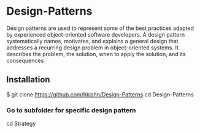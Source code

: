 # Design-Patterns
Design patterns are used to represent some of the best practices adapted by experienced object-oriented software developers.
A design pattern systematically names, motivates, and explains a general design that addresses a recurring design problem in object-oriented systems. 
It describes the problem, the solution, when to apply the solution, and its consequences

## Installation 
$ git clone https://github.com/hkishn/Design-Patterns
cd Design-Patterns

### Go to subfolder for specific design pattern
cd Strategy

